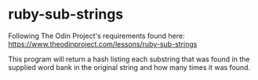 # ruby-sub-strings

Following The Odin Project's requirements found here: https://www.theodinproject.com/lessons/ruby-sub-strings

This program will return a hash listing each substring that was found in the supplied word bank in the original string and how many times it was found.
